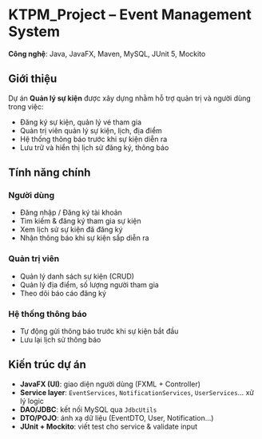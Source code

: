 # KTPM_Project – Event Management System

**Công nghệ**: Java, JavaFX, Maven, MySQL, JUnit 5, Mockito 

## Giới thiệu
Dự án **Quản lý sự kiện** được xây dựng nhằm hỗ trợ quản trị và người dùng trong việc:
- Đăng ký sự kiện, quản lý vé tham gia
- Quản trị viên quản lý sự kiện, lịch, địa điểm
- Hệ thống thông báo trước khi sự kiện diễn ra
- Lưu trữ và hiển thị lịch sử đăng ký, thông báo

##  Tính năng chính
###  Người dùng
- Đăng nhập / Đăng ký tài khoản
- Tìm kiếm & đăng ký tham gia sự kiện
- Xem lịch sử sự kiện đã đăng ký
- Nhận thông báo khi sự kiện sắp diễn ra

###  Quản trị viên
- Quản lý danh sách sự kiện (CRUD)
- Quản lý địa điểm, số lượng người tham gia
- Theo dõi báo cáo đăng ký

###  Hệ thống thông báo
- Tự động gửi thông báo trước khi sự kiện bắt đầu
- Lưu lại lịch sử thông báo

##  Kiến trúc dự án
- **JavaFX (UI)**: giao diện người dùng (FXML + Controller)
- **Service layer**: `EventServices`, `NotificationServices`, `UserServices`… xử lý logic
- **DAO/JDBC**: kết nối MySQL qua `JdbcUtils`
- **DTO/POJO**: ánh xạ dữ liệu (EventDTO, User, Notification…)
- **JUnit + Mockito**: viết test cho service & validate input
